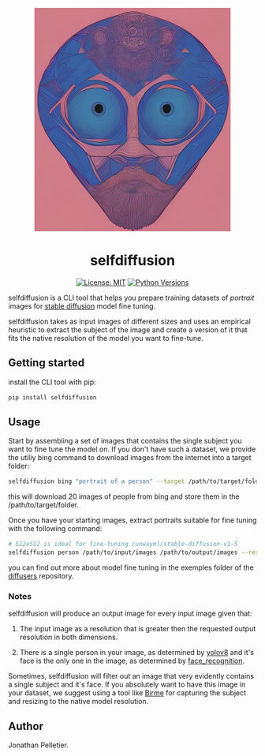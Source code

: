 <p align="center" text-align="center">
  <img src="https://github.com/La-Compagnie-Infonuagique/selfdiffusion/blob/master/assets/selfdiffusion.jpg" alt="self diffusion">
</p>

<div align="center">
  <h1>selfdiffusion</h1>
</div>

<p align="center">
  <a href="https://opensource.org/licenses/MIT"><img alt="License: MIT" src="https://img.shields.io/badge/License-MIT-green.svg"></a>
  <a href="https://pypi.org/project/selfdiffusion/"><img alt="Python Versions" src="https://img.shields.io/pypi/pyversions/selfdiffusion.svg"></a>
</p>


selfdiffusion is a CLI tool that helps you prepare training datasets of 
*portrait* images for 
[stable diffusion](https://en.wikipedia.org/wiki/Stable_Diffusion) model
fine tuning.  

selfdiffusion takes as input images of different sizes and uses an empirical
heuristic to extract the subject of the image and create a version of it that 
fits the native resolution of the model you want to fine-tune.

## Getting started
install the CLI tool with pip:
```bash
pip install selfdiffusion
```

## Usage
Start by assembling a set of images that contains the single subject you want
to fine tune the model on. If you don't have such a
dataset, we provide the utiliy bing command to download images from the internet into a target folder:

```bash
selfdiffusion bing "portrait of a person" --target /path/to/target/folder --limit 20
```

this will download 20 images of people from bing and store them in the /path/to/target/folder.

Once you have your starting images, extract portraits suitable for fine tuning with the following command:

```bash
# 512x512 is ideal for fine-tuning runwayml/stable-diffusion-v1-5
selfdiffusion person /path/to/input/images /path/to/output/images --resolution 512 512
```

you can find out more about model fine tuning in the exemples folder of the [diffusers](https://github.com/huggingface/diffusers) repository. 

### Notes
selfdiffusion will produce an output image for every input image given that:

1. The input image as a resolution that is greater then the requested output resolution in both dimensions.

2. There is a single person in your image, as determined by [yolov8](https://github.com/ultralytics/ultralytics)
and it's face is the only one in the image, as determined by [face_recognition](https://github.com/ageitgey/face_recognition).

Sometimes, selfdiffusion will filter out an image that very evidently
contains a single subject and it's face. If you absolutely want to have this image in your dataset, we suggest using a tool like [Birme](https://www.birme.net) for capturing the subject and resizing to the native model resolution.

## Author
Jonathan Pelletier.


